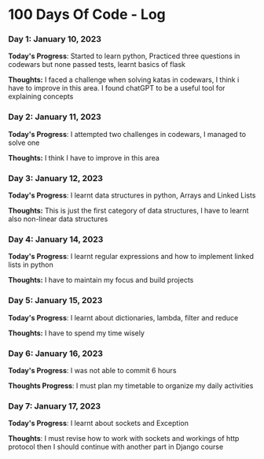 # 100 Days Of Code - Log

### Day 1: January 10, 2023

**Today's Progress**: Started to learn python, Practiced three questions in codewars but none passed tests, learnt basics of flask

**Thoughts:** I faced a challenge when solving katas in codewars, I think i have to improve in this area. I found chatGPT to be a useful tool for explaining concepts

### Day 2: January 11, 2023

**Today's Progress**: I attempted two challenges in codewars, I managed to solve one

**Thoughts:** I think I have to improve in this area

### Day 3: January 12, 2023

**Today's Progress**: I learnt data structures in python, Arrays and Linked Lists

**Thoughts:** This is just the first category of data structures, I have to learnt also non-linear data structures

### Day 4: January 14, 2023
**Today's Progress**: I learnt regular expressions and how to implement linked lists in python

**Thoughts:** I have to maintain my focus and build projects

### Day 5: January 15, 2023
**Today's Progress**: I learnt about dictionaries, lambda, filter and reduce

**Thoughts:** I have to spend my time wisely

### Day 6: January 16, 2023
**Today's Progress**: I was not able to commit 6 hours

**Thoughts Progress**: I must plan my timetable to organize my daily activities

### Day 7: January 17, 2023
**Today's Progress**: I learnt about sockets and Exception

**Thoughts**: I must revise how to work with sockets and workings of http protocol then I should continue with another part in Django course
